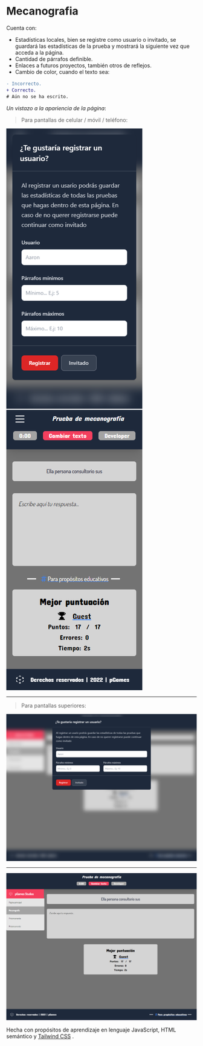 # Mecanografia

Cuenta con:

- Estadísticas locales, bien se registre como usuario o invitado, se guardará las estadísticas de la prueba y mostrará la siguiente vez que acceda a la página.
- Cantidad de párrafos definible.
- Enlaces a futuros proyectos, también otros de reflejos.
- Cambio de color, cuando el texto sea: 
```diff
- Incorrecto.
+ Correcto.
# Aún no se ha escrito.
```

_Un vistazo a la apariencia de la página_:

> Para pantallas de celular / móvil / teléfono:

![This is an image](preview/mobile.png)
![This is an image](preview/mobile-logged.png)

***
> Para pantallas superiores:

![This is an image](preview/pc.png)
***
![This is an image](preview/pc-logged.png)

Hecha con propósitos de aprendizaje en lenguaje JavaScript, HTML semántico y [Tailwind CSS](https://tailwindcss.com) .
